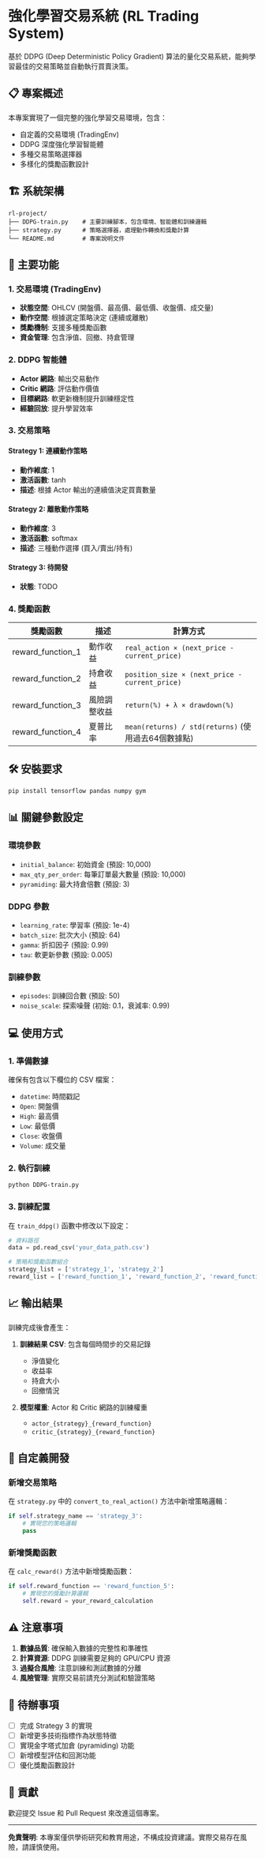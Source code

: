 # 強化學習交易系統 (RL Trading System)

基於 DDPG (Deep Deterministic Policy Gradient) 算法的量化交易系統，能夠學習最佳的交易策略並自動執行買賣決策。

## 📋 專案概述

本專案實現了一個完整的強化學習交易環境，包含：
- 自定義的交易環境 (TradingEnv)
- DDPG 深度強化學習智能體
- 多種交易策略選擇器
- 多樣化的獎勵函數設計

## 🏗️ 系統架構

```
rl-project/
├── DDPG-train.py    # 主要訓練腳本，包含環境、智能體和訓練邏輯
├── strategy.py      # 策略選擇器，處理動作轉換和獎勵計算
└── README.md        # 專案說明文件
```

## 🚀 主要功能

### 1. 交易環境 (TradingEnv)
- **狀態空間**: OHLCV (開盤價、最高價、最低價、收盤價、成交量)
- **動作空間**: 根據選定策略決定 (連續或離散)
- **獎勵機制**: 支援多種獎勵函數
- **資金管理**: 包含淨值、回撤、持倉管理

### 2. DDPG 智能體
- **Actor 網路**: 輸出交易動作
- **Critic 網路**: 評估動作價值
- **目標網路**: 軟更新機制提升訓練穩定性
- **經驗回放**: 提升學習效率

### 3. 交易策略

#### Strategy 1: 連續動作策略
- **動作維度**: 1
- **激活函數**: tanh
- **描述**: 根據 Actor 輸出的連續值決定買賣數量

#### Strategy 2: 離散動作策略  
- **動作維度**: 3
- **激活函數**: softmax
- **描述**: 三種動作選擇 (買入/賣出/持有)

#### Strategy 3: 待開發
- **狀態**: TODO

### 4. 獎勵函數

| 獎勵函數 | 描述 | 計算方式 |
|---------|------|----------|
| reward_function_1 | 動作收益 | `real_action × (next_price - current_price)` |
| reward_function_2 | 持倉收益 | `position_size × (next_price - current_price)` |
| reward_function_3 | 風險調整收益 | `return(%) + λ × drawdown(%)` |
| reward_function_4 | 夏普比率 | `mean(returns) / std(returns)` (使用過去64個數據點) |

## 🛠️ 安裝要求

```bash
pip install tensorflow pandas numpy gym
```

## 📊 關鍵參數設定

### 環境參數
- `initial_balance`: 初始資金 (預設: 10,000)
- `max_qty_per_order`: 每筆訂單最大數量 (預設: 10,000)
- `pyramiding`: 最大持倉倍數 (預設: 3)

### DDPG 參數
- `learning_rate`: 學習率 (預設: 1e-4)
- `batch_size`: 批次大小 (預設: 64)
- `gamma`: 折扣因子 (預設: 0.99)
- `tau`: 軟更新參數 (預設: 0.005)

### 訓練參數
- `episodes`: 訓練回合數 (預設: 50)
- `noise_scale`: 探索噪聲 (初始: 0.1，衰減率: 0.99)

## 💻 使用方式

### 1. 準備數據
確保有包含以下欄位的 CSV 檔案：
- `datetime`: 時間戳記
- `Open`: 開盤價
- `High`: 最高價  
- `Low`: 最低價
- `Close`: 收盤價
- `Volume`: 成交量

### 2. 執行訓練
```bash
python DDPG-train.py
```

### 3. 訓練配置
在 `train_ddpg()` 函數中修改以下設定：

```python
# 資料路徑
data = pd.read_csv('your_data_path.csv')

# 策略和獎勵函數組合
strategy_list = ['strategy_1', 'strategy_2']
reward_list = ['reward_function_1', 'reward_function_2', 'reward_function_4']
```

## 📈 輸出結果

訓練完成後會產生：
1. **訓練結果 CSV**: 包含每個時間步的交易記錄
   - 淨值變化
   - 收益率
   - 持倉大小
   - 回撤情況

2. **模型權重**: Actor 和 Critic 網路的訓練權重
   - `actor_{strategy}_{reward_function}`
   - `critic_{strategy}_{reward_function}`

## 🔧 自定義開發

### 新增交易策略
在 `strategy.py` 中的 `convert_to_real_action()` 方法中新增策略邏輯：

```python
if self.strategy_name == 'strategy_3':
    # 實現您的策略邏輯
    pass
```

### 新增獎勵函數
在 `calc_reward()` 方法中新增獎勵函數：

```python
if self.reward_function == 'reward_function_5':
    # 實現您的獎勵計算邏輯
    self.reward = your_reward_calculation
```

## ⚠️ 注意事項

1. **數據品質**: 確保輸入數據的完整性和準確性
2. **計算資源**: DDPG 訓練需要足夠的 GPU/CPU 資源
3. **過擬合風險**: 注意訓練和測試數據的分離
4. **風險管理**: 實際交易前請充分測試和驗證策略

## 📝 待辦事項

- [ ] 完成 Strategy 3 的實現
- [ ] 新增更多技術指標作為狀態特徵
- [ ] 實現金字塔式加倉 (pyramiding) 功能
- [ ] 新增模型評估和回測功能
- [ ] 優化獎勵函數設計

## 🤝 貢獻

歡迎提交 Issue 和 Pull Request 來改進這個專案。

---

**免責聲明**: 本專案僅供學術研究和教育用途，不構成投資建議。實際交易存在風險，請謹慎使用。
